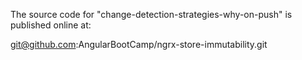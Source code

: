 The source code for "change-detection-strategies-why-on-push" is published online at:

git@github.com:AngularBootCamp/ngrx-store-immutability.git
